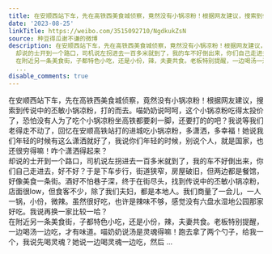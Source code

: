 ```yaml
---
title: 在安顺西站下车，先在高铁西美食城侦察，竟然没有小锅凉粉！根据网友建议，搜索到传说中的丕敏小锅凉粉，打的而去。喵奶奶说呵呵，这个小锅凉粉吃得太投价了，恐...
date: '2023-08-25'
linkTitle: https://weibo.com/3515092710/NgdkukZsN
source: 种豆得瓜谢不谦的微博
description: 在安顺西站下车，先在高铁西美食城侦察，竟然没有小锅凉粉！根据网友建议，搜索到传说中的丕敏小锅凉粉，打的而去。喵奶奶说呵呵，这个小锅凉粉吃得太投价了，恐怕没有人为了吃个小锅凉粉坐高铁都要刹一脚，还要打的的吧？我说等我们老得走不动了，回忆在安顺高铁站打的进城吃小锅凉粉，多潇洒，多幸福！她说我们年轻的时候有这么潇洒就好了，我说你们年轻的时候，别说个人，就是国家，也还很穷得嘛！咋个潇洒得起来？<br>
  却说的士开到一个路口，司机说左拐进去一百多米就到了，我的车不好倒出来，你们自己走进去，好不好？于是下车步行，街道狭窄，房屋破旧，但两边都是餐馆，好像美食一条街。酒好不怕巷子深，终于在街尽头，找到传说中的丕敏小锅凉粉，店面很low，但食客不少，除了我们夫妇，都是本地人。我们商量了一会儿，一人一锅，小份，微辣。虽然很好吃，也许是辣味不够，感觉没有六盘水湿地公园那家好吃。我说再换一家比较一哈？<br>
  在附近另一条美食街，子都特色小吃，还是小份，辣，夫妻共食。老板特别提醒，一边喝汤一边吃，才有味道。喵奶奶说汤是灵魂得嘛！跑去拿了两个勺子，给我一个，我说先喝灵魂？她说一边喝灵魂一边吃，然后
  ...
disable_comments: true
---
```

在安顺西站下车，先在高铁西美食城侦察，竟然没有小锅凉粉！根据网友建议，搜索到传说中的丕敏小锅凉粉，打的而去。喵奶奶说呵呵，这个小锅凉粉吃得太投价了，恐怕没有人为了吃个小锅凉粉坐高铁都要刹一脚，还要打的的吧？我说等我们老得走不动了，回忆在安顺高铁站打的进城吃小锅凉粉，多潇洒，多幸福！她说我们年轻的时候有这么潇洒就好了，我说你们年轻的时候，别说个人，就是国家，也还很穷得嘛！咋个潇洒得起来？<br> 却说的士开到一个路口，司机说左拐进去一百多米就到了，我的车不好倒出来，你们自己走进去，好不好？于是下车步行，街道狭窄，房屋破旧，但两边都是餐馆，好像美食一条街。酒好不怕巷子深，终于在街尽头，找到传说中的丕敏小锅凉粉，店面很low，但食客不少，除了我们夫妇，都是本地人。我们商量了一会儿，一人一锅，小份，微辣。虽然很好吃，也许是辣味不够，感觉没有六盘水湿地公园那家好吃。我说再换一家比较一哈？<br> 在附近另一条美食街，子都特色小吃，还是小份，辣，夫妻共食。老板特别提醒，一边喝汤一边吃，才有味道。喵奶奶说汤是灵魂得嘛！跑去拿了两个勺子，给我一个，我说先喝灵魂？她说一边喝灵魂一边吃，然后 ...